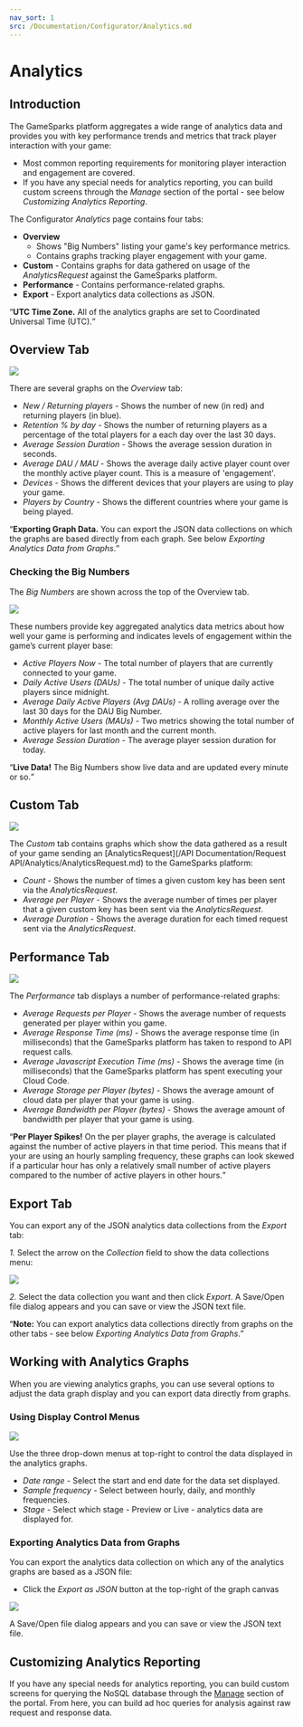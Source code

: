 ```yaml
---
nav_sort: 1
src: /Documentation/Configurator/Analytics.md
---
```


# Analytics

## Introduction

The GameSparks platform aggregates a wide range of analytics data and provides you with key performance trends and metrics that track player interaction with your game:
* Most common reporting requirements for monitoring player interaction and engagement are covered.
* If you have any special needs for analytics reporting, you can build custom screens through the *Manage* section of the portal - see below *Customizing Analytics Reporting*.

The Configurator *Analytics* page contains four tabs:
* **Overview**
  * Shows "Big Numbers" listing your game's key performance metrics.
  * Contains graphs tracking player engagement with your game.
* **Custom** - Contains graphs for data gathered on usage of the *AnalyticsRequest* against the GameSparks platform.
* **Performance** - Contains performance-related graphs.
* **Export** - Export analytics data collections as JSON.

<q>**UTC Time Zone.** All of the analytics graphs are set to Coordinated Universal Time (UTC).</q>

## Overview Tab

![](img/Analytics/11.png)

There are several graphs on the *Overview* tab:

  * *New / Returning players* - Shows the number of new (in red) and returning players (in blue).
  * *Retention % by day* - Shows the number of returning players as a percentage of the total players for a each day over the last 30 days.
  * *Average Session Duration* - Shows the average session duration in seconds.
  * *Average DAU / MAU* - Shows the average daily active player count over the monthly active player count. This is a measure of 'engagement'.
  * *Devices* - Shows the different devices that your players are using to play your game.
  * *Players by Country* - Shows the different countries where your game is being played.

<q>**Exporting Graph Data.** You can export the JSON data collections on which the graphs are based directly from each graph. See below *Exporting Analytics Data from Graphs*.</Q>

### Checking the Big Numbers

The *Big Numbers* are shown across the top of the Overview tab.

![](img/Analytics/12.png)

These numbers provide key aggregated analytics data metrics about how well your game is performing and indicates levels of engagement within the game’s current player base:

  * *Active Players Now* - The total number of players that are currently connected to your game.
  * *Daily Active Users (DAUs)* - The total number of unique daily active players since midnight.
  * *Average Daily Active Players (Avg DAUs)* - A rolling average over the last 30 days for the DAU Big Number.
  * *Monthly Active Users (MAUs)* - Two metrics showing the total number of active players for last month and the current month.
  * *Average Session Duration* - The average player session duration for today.

<q>**Live Data!** The Big Numbers show live data and are updated every minute or so.</q>

## Custom Tab

![](img/Analytics/14.png)

 The *Custom* tab contains graphs which show the data gathered as a result of your game sending an [AnalyticsRequest](/API Documentation/Request API/Analytics/AnalyticsRequest.md) to the GameSparks platform:

  * *Count* - Shows the number of times a given custom key has been sent via the *AnalyticsRequest*.
  * *Average per Player* - Shows the average number of times per player that a given custom key has been sent via the *AnalyticsRequest*.
  * *Average Duration* - Shows the average duration for each timed request sent via the *AnalyticsRequest*.

## Performance Tab

![](img/Analytics/15.png)

The *Performance* tab displays a number of performance-related graphs:

  * *Average Requests per Player* - Shows the average number of requests generated per player within you game.
  * *Average Response Time (ms)* - Shows the average response time (in milliseconds) that the GameSparks platform has taken to respond to API request calls.
  * *Average Javascript Execution Time (ms)* - Shows the average time (in milliseconds) that the GameSparks platform has spent executing your Cloud Code.
  * *Average Storage per Player (bytes)* - Shows the average amount of cloud data per player that your game is using.
  * *Average Bandwidth per Player (bytes)* - Shows the average amount of bandwidth per player that your game is using.

<q>**Per Player Spikes!** On the per player graphs, the average is calculated against the number of active players in that time period. This means that if your are using an hourly sampling frequency, these graphs can look skewed if a particular hour has only a relatively small number of active players compared to the number of active players in other hours.</q>

## Export Tab

You can export any of the JSON analytics data collections from the *Export* tab:

*1.* Select the arrow on the *Collection* field to show the data collections menu:

![](img/Analytics/16.png)


*2.* Select the data collection you want and then click *Export*. A Save/Open file dialog appears and you can save or view the JSON text file.

<q>**Note:** You can export analytics data collections directly from graphs on the other tabs - see below *Exporting Analytics Data from Graphs*.</q>

## Working with Analytics Graphs

When you are viewing analytics graphs, you can use several options to adjust the data graph display and you can export data directly from graphs.

### Using Display Control Menus

![](img/Analytics/3.png)

Use the three drop-down menus at top-right to control the data displayed in the analytics graphs.

  * *Date range* - Select the start and end date for the data set displayed.
  * *Sample frequency* - Select between hourly, daily, and monthly frequencies.
  * *Stage* - Select which stage - Preview or Live - analytics data are displayed for.

### Exporting Analytics Data from Graphs

You can export the analytics data collection on which any of the analytics graphs are based as a JSON file:
* Click the *Export as JSON* button at the top-right of the graph canvas

 ![](img/Analytics/13.png)

 A Save/Open file dialog appears and you can save or view the JSON text file.

## Customizing Analytics Reporting

If you have any special needs for analytics reporting, you can build custom screens for querying the NoSQL database through the [Manage](/Documentation/Manage/README.md) section of the portal. From here, you can build ad hoc queries for analysis against raw request and response data.
